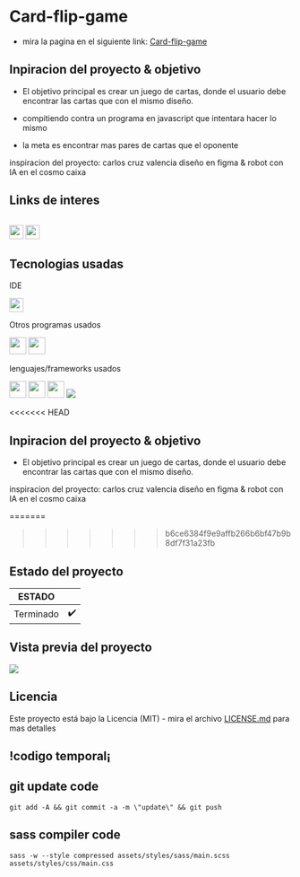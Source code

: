 # Card-flip-game
- mira la pagina en el siguiente link: [Card-flip-game](https://carloscruzvalencia.github.io/Card-flip-game/)
## Inpiracion del proyecto & objetivo
- El objetivo principal es crear un juego de cartas, donde el usuario debe encontrar las cartas que con el mismo diseño.

- compitiendo contra un programa en javascript que intentara hacer lo mismo 

- la meta es encontrar mas pares de cartas que el oponente

inspiracion del proyecto: carlos cruz valencia diseño en figma & robot con IA en el cosmo caixa 
## Links de interes
<!-- link a correo -->
<code> <a href="mailto:a2carcruzinfo@gmail.com"><img height="25" src="https://img.shields.io/badge/Gmail-D14836?style=for-the-badge&logo=gmail&logoColor=white"></a></code>
<code><a a href="https://www.figma.com/file/kP0SJhf4iDDa9kAzsz1LM1/Github-projects?node-id=0%3A1"><img height="25" src="https://img.shields.io/badge/Figma-F24E1E?style=for-the-badge&logo=figma&logoColor=white"></a></code>

## Tecnologias usadas
IDE
<!-- visual studio code -->
<code><img height="25" src="https://img.shields.io/badge/Visual_Studio_Code-0078D4?style=for-the-badge&logo=visual%20studio%20code&logoColor=white"></code>

Otros programas usados
<!-- figma -->
<code><img height="30" src="https://img.shields.io/badge/Figma-F24E1E?style=for-the-badge&logo=figma&logoColor=white"></code><!-- gitkraken -->
<code><img height="30" src="https://img.shields.io/badge/GitKraken-179287?style=for-the-badge&logo=GitKraken&logoColor=white"></code>

lenguajes/frameworks usados
<!-- html -->
<code><img height="30" src="https://img.shields.io/badge/HTML5-E34F26?style=for-the-badge&logo=html5&logoColor=white"></code><!-- css -->
<code><img height="30" src="https://img.shields.io/badge/CSS3-1572B6?style=for-the-badge&logo=css3&logoColor=white"></code>
<code><img height="30" src="https://img.shields.io/badge/Sass-CC6699?style=for-the-badge&logo=sass&logoColor=white"></code>
<code><img src="https://img.shields.io/badge/JavaScript-323330?style=for-the-badge&logo=javascript&logoColor=F7DF1E"></img></code>

<<<<<<< HEAD
## Inpiracion del proyecto & objetivo
- El objetivo principal es crear un juego de cartas, donde el usuario debe encontrar las cartas que con el mismo diseño.

inspiracion del proyecto: carlos cruz valencia diseño en figma & robot con IA en el cosmo caixa 


=======
>>>>>>> b6ce6384f9e9affb266b6bf47b9b8df7f31a23fb
## Estado del proyecto
|             ESTADO                |             |
| -------------------------- | :----------------: | 
| Terminado          |        ✔️      |  

## Vista previa del proyecto
<img src="project-preview.gif" aling="center"></img>
<!-- <img src="project-preview.png" aling="center"></img> -->

## Licencia
Este proyecto está bajo la Licencia (MIT) - mira el archivo [LICENSE.md](LICENSE.md)  para mas detalles



## !codigo temporal¡
## git update code
```shell
git add -A && git commit -a -m \"update\" && git push
```

## sass compiler code
```shell
sass -w --style compressed assets/styles/sass/main.scss assets/styles/css/main.css
```
